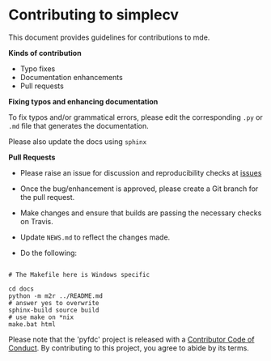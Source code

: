 # Contributing to simplecv

This document provides guidelines for contributions to mde.

**Kinds of contribution**

* Typo fixes
* Documentation enhancements
* Pull requests


**Fixing typos and enhancing documentation**

To fix typos and/or grammatical errors, please edit the corresponding `.py` or `.md` file that generates the documentation. 

Please also update the docs using `sphinx`

**Pull Requests**

* Please raise an issue for discussion and reproducibility checks at [issues](https://github.com/Nelson-Gon/simplecv/issues)

* Once the bug/enhancement is approved, please create a Git branch for the pull request.

* Make changes and ensure that builds are passing the necessary checks on Travis.

* Update `NEWS.md` to reflect the changes made.

* Do the following:

```

# The Makefile here is Windows specific

cd docs
python -m m2r ../README.md
# answer yes to overwrite
sphinx-build source build
# use make on *nix 
make.bat html

```
Please note that the 'pyfdc' project is released with a
[Contributor Code of Conduct](.github/CODE_OF_CONDUCT.md).
By contributing to this project, you agree to abide by its terms.
